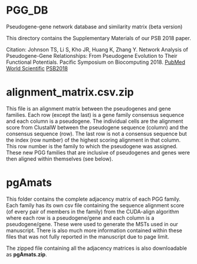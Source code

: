 # PGG_DB
Pseudogene-gene network database and similarity matrix (beta version)

This directory contains the Supplementary Materials of our PSB 2018 paper.

Citation: Johnson TS, Li S, Kho JR, Huang K, Zhang Y. Network Analysis of Pseudogene-Gene Relationships: From Pseudogene Evolution to Their Functional Potentials. Pacific Symposium on Biocomputing 2018. 
[PubMed](https://www.ncbi.nlm.nih.gov/pubmed/29218912) [World Scientific](http://www.worldscientific.com/doi/abs/10.1142/9789813235533_0049) [PSB2018](https://psb.stanford.edu/psb-online/proceedings/psb18/)

# alignment_matrix.csv.zip
This file is an alignment matrix between the pseudogenes and gene families. Each row (except the last) is a gene family consensus sequence and each column is a pseudogene. The individual cells are the alignment score from ClustalW between the pseudogene sequence (column) and the consensus sequence (row). The last row is not a consensus sequence but the index (row number) of the highest scoring alignment in that column. This row number is the family to which the pseudogene was assigned. These new PGG families that are inclusive of pseudogenes and genes were then aligned within themselves (see below).

# pgAmats
This folder contains the complete adjacency matrix of each PGG family. Each family has its own csv file containing the sequence alignment score (of every pair of members in the family) from the CUDA-align algorithm where each row is a pseudogene/gene and each column is a pseudogene/gene. These were used to generate the MSTs used in our manuscript. There is also much more information contained within these files that was not fully reported in the manuscript due to page limit.

The zipped file containing all the adjacency matrices is also downloadable as **pgAmats.zip**.
